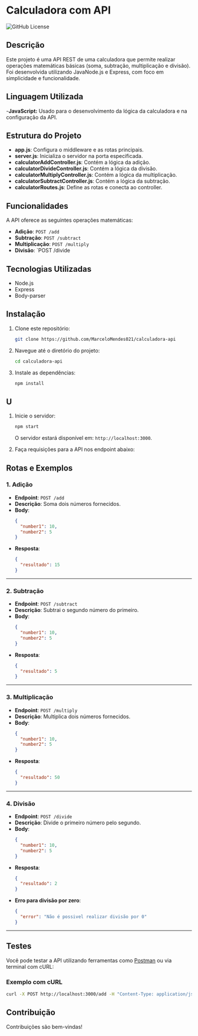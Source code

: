 # Calculadora com API

![GitHub License](https://img.shields.io/github/license/MarceloMendes021/calculadora-api)

## Descrição

Este projeto é uma API REST de uma calculadora que permite realizar operações matemáticas básicas (soma, subtração, multiplicação e divisão). Foi desenvolvida utilizando JavaNode.js e Express, com foco em simplicidade e funcionalidade.

## Linguagem Utilizada

-**JavaScript:** Usado para o desenvolvimento da lógica da calculadora e na configuração da API.

## Estrutura do Projeto

- **app.js**: Configura o middleware e as rotas principais.
- **server.js**: Inicializa o servidor na porta especificada.
- **calculatorAddController.js**: Contém a lógica da adição.
- **calculatorDivideController.js**: Contém a lógica da divisão.
- **calculatorMultiplyController.js**: Contém a lógica da multiplicação.
- **calculatorSubtractController.js**: Contém a lógica da subtração.
- **calculatorRoutes.js**: Define as rotas e conecta ao controller.

## Funcionalidades

A API oferece as seguintes operações matemáticas:

- **Adição**: `POST /add`
- **Subtração**: `POST /subtract`
- **Multiplicação**: `POST /multiply`
- **Divisão**: `POST /divide

## Tecnologias Utilizadas

- Node.js
- Express
- Body-parser

## Instalação

1. Clone este repositório:

   ```bash
   git clone https://github.com/MarceloMendes021/calculadora-api
   ```

2. Navegue até o diretório do projeto:

   ```bash
   cd calculadora-api
   ```

3. Instale as dependências:
   ```bash
   npm install
   ```

## U

1. Inicie o servidor:

   ```bash
   npm start
   ```

   O servidor estará disponível em: `http://localhost:3000`.

2. Faça requisições para a API nos endpoint abaixo:

## Rotas e Exemplos

### 1. Adição

- **Endpoint**: `POST /add`
- **Descrição**: Soma dois números fornecidos.
- **Body**:
  ```json
  {
    "number1": 10,
    "number2": 5
  }
  ```
- **Resposta**:
  ```json
  {
    "resultado": 15
  }
  ```

---

### 2. Subtração

- **Endpoint**: `POST /subtract`
- **Descrição**: Subtrai o segundo número do primeiro.
- **Body**:
  ```json
  {
    "number1": 10,
    "number2": 5
  }
  ```
- **Resposta**:
  ```json
  {
    "resultado": 5
  }
  ```

---

### 3. Multiplicação

- **Endpoint**: `POST /multiply`
- **Descrição**: Multiplica dois números fornecidos.
- **Body**:
  ```json
  {
    "number1": 10,
    "number2": 5
  }
  ```
- **Resposta**:
  ```json
  {
    "resultado": 50
  }
  ```

---

### 4. Divisão

- **Endpoint**: `POST /divide`
- **Descrição**: Divide o primeiro número pelo segundo.
- **Body**:
  ```json
  {
    "number1": 10,
    "number2": 5
  }
  ```
- **Resposta**:
  ```json
  {
    "resultado": 2
  }
  ```
- **Erro para divisão por zero**:
  ```json
  {
    "error": "Não é possivel realizar divisão por 0"
  }
  ```

---

## Testes

Você pode testar a API utilizando ferramentas como [Postman](https://www.postman.com/) ou via terminal com cURL:

### Exemplo com cURL

```bash
curl -X POST http://localhost:3000/add -H "Content-Type: application/json" -d '{"number1": 4, "number2": 5}'
```

## Contribuição

Contribuições são bem-vindas!
